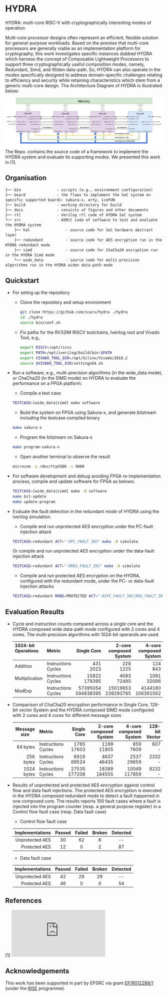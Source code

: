 # HYDRA
HYDRA: multi-core RISC-V with cryptographically interesting modes of operation

Multi-core processor designs often represent an efficient, flexible solution for general-purpose workloads.
Based on the premise that multi-core processors are generally viable as an implementation platform for cryptography, 
this work investigates specific instances dubbed HYDRA which harness the concept of Composable Lightweight Processors to support
three cryptographically useful composition modes, namely, Redundant, Simd, and Widen data-path.
So, HYDRA can also operate in the modes specifically designed to address domain-specific challenges relating to efficiency and security while retaining characteristics which stem from a generic multi-core design. The Architecture Diagram of HYDRA is illustrated below:

![Architecture Diagram](docs/architecture.png)

The Repo. contains the source code of a framework to implement the HYDRA system and evaluate its supporting modes. We presented this work in [1].

## Organisation

```
├── bin                - scripts (e.g., environment configuration)
├── board              - the flows to implement the SoC system on specific supported boards: sakura-x, arty, iceFUN
├── build              - working directory for build
├── docs               - consists of figures and other documents
├── rtl                - Verilog rtl code of HYDRA SoC system
└── src                - ASM/C code of software to test and evaluate the HYDRA system
    ├── hal                - source code for SoC hardware abstract layer
    ├── redundant          - source code for AES encryption run in the HYDRA redundant mode
    ├── simd               - source code for ChaCha20 encryption run in the HYDRA Simd mode
    └── wide_data          - source code for multi-precision algorithms run in the HYDRA widen data-path mode
```

<!--- -------------------------------------------------------------------- --->

## Quickstart

- For seting up the repository

  - Clone the repository and setup environment 
  
    ```sh
    git clone https://github.com/scarv/hydra ./hydra
    cd ./hydra
    source bin/conf.sh
    ```

  - Fix paths for the RV32IM RISCV toolchains, Iverilog root and Vivado Tool, e.g.,
  
    ```sh
    export RISCV=/opt/riscv
    export PATH=/opt/iverilog/build/bin:$PATH
    export VIVADO_TOOL_DIR=/opt/Xilinx/Vivado/2018.2
    source $VIVADO_TOOL_DIR/settings64.sh
    ```

- Run a software, e.g., multi-precision algorithms (in the wide_data mode), or ChaCha20 (in the SIMD mode) on HYDRA to evaluate the performance on a FPGA platform:

  - Compile a test case
  ```sh
  TESTCASE=[wide_data|simd] make software
  ```
 
  - Build the system on FPGA using Sakura-x, and generate bitstream including the testcase compiled binary

  ```sh
  make sakura-x
  ```

  - Program the bitstream on Sakura-x

  ```sh
  make program-sakura-x
  ```

  - Open another terminal to observe the result

  ```sh
  microcom -p /dev/ttyUSB0 -s 9600
  ```

- For software development and debug avoiding FPGA re-implementation process, compile and update software for FPGA as belows:

  ```sh
  TESTCASE=[wide_data|simd] make -B software
  make bit-update
  make update-program
  ```

- Evaluate the fault detection in the redundant mode of HYDRA using the iverilog simulation.

  - Compile and run unprotected AES encryption under the PC-fault injection attack
  ```sh
  TESTCASE=redundant ACT="-DPC_FAULT_INJ" make -B simulate
  ```

  Or compile and run unprotected AES encryption under the data-fault injection attack 
  ```sh
  TESTCASE=redundant ACT="-DREG_FAULT_INJ" make -B simulate
  ```

  - Compile and run protected AES encryption on the HYDRA, configured with the redundant mode, under the PC- or data-fault injection attacks 
  ```sh
  TESTCASE=redundant MODE=PROTECTED ACT="-D[PC_FAULT_INJ|REG_FAULT_INJ]" make -B simulate
  ```

## Evaluation Results

- Cycle and instruction counts compared across a single core and the HYDRA composed wide data-path mode configured with 2 cores and 4 cores. The multi-precision algorithms with 1024-bit operands are used.

  | 1024-bit Operations   | Metric      | Single Core      |  2-core composed System    |  4-core composed System
  |  :-- | :-- | --: | --: | --: 
  |   Addition        | Instructions   </br>  Cycles |      431 </br>      2023 |      228 </br>      1225 |     124 </br>      843 |
  |   Multiplication  | Instructions   </br>  Cycles |    15822 </br>    179395 |     4083 </br>     72490 |    1091 </br>     32086|
  |   ModExp          | Instructions   </br>  Cycles | 57395054 </br> 594838395 | 15019653 </br> 238293765 | 4144180 </br> 106391562|

- Comparison of ChaCha20 encryption performance in Single Core, 128-bit vector System and the HYDRA composed SIMD mode configured with 2 cores and 4 cores for different message sizes

  |  Message size  | Metric      | Single Core      |  2-core composed System    |  4-core composed System | 128-bit Vector
  |  --: | :-- | --: | --: | --: | --:
  |   64 bytes      | Instructions   </br>  Cycles |      1765  </br>  17603 |   1199 </br>   11905 |   659 </br>   7609 |  607 </br> - |
  |  256 bytes      | Instructions   </br>  Cycles |      6919  </br>  69524 |   4637 </br>   46435 |  2537 </br>  29659 | 2332 </br> - |
  | 1024 bytes      | Instructions   </br>  Cycles |     27535  </br> 277208 |  18389 </br>  184555 | 10049 </br> 117859 | 9232 </br> - |

- Results of unprotected and protected AES encryption against control flow and data fault injections. The protected AES encryption is executed in the HYDRA composed redundant mode to detect a fault happened in one composed core. The results reports 100 fault cases where a fault is injected into the program counter (resp. a general purpose register) in a Control flow fault case (resp. Data fault case)

  - Control flow fault case

  | Implementations | Passed | Failed | Broken | Detected 
  |  --: | :--: | :--: | :--: | :--:
  | Unprotected AES | 30     | 62     | 8      | -- 
  | Protected AES   | 12     |  0     | 2      | 87 

  - Data fault case 

  | Implementations | Passed | Failed | Broken | Detected 
  |  --: | :--: | :--: | :--: | :--: 
  | Unprotected AES | 42     | 29     | 29     | --
  | Protected AES   | 46     | 0      | 0      | 54

## References

[1] ![Ben Marshall, Dan Page, Thinh Pham, Max Whale, HYDRA: multi-core RISC-V with cryptographically interesting modes of operation, Sixth Workshop on Computer Architecture Research with RISC-V (CARRV 2022)](https://carrv.github.io/2022/papers/CARRV2022_paper_7_Marshall.pdf)

## Acknowledgements

This work has been supported in part
by EPSRC via grant
[EP/R012288/1](https://gow.epsrc.ukri.org/NGBOViewGrant.aspx?GrantRef=EP/R012288/1) (under the [RISE](http://www.ukrise.org) programme).
